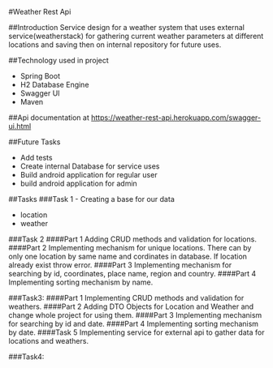 #Weather Rest Api

##Introduction
Service design for a weather system that uses external service(weatherstack) for gathering current weather parameters at different locations and saving then on internal repository for future uses.

##Technology used in project
- Spring Boot
- H2 Database Engine
- Swagger UI
- Maven

##Api documentation at https://weather-rest-api.herokuapp.com/swagger-ui.html

##Future Tasks
- Add tests
- Create internal Database for service uses
- Build android application for regular user
- build android application for admin

##Tasks
###Task 1 - Creating a base for our data
- location
- weather

###Task 2
####Part 1 
Adding CRUD methods and validation for locations.
####Part 2
Implementing mechanism for unique locations. There can by only one location by same name and cordinates in database. If location already exist throw error.
####Part 3
Implementing mechanism for searching by id, coordinates, place name, region and country.
####Part 4
Implementing sorting mechanism by name.

###Task3:
####Part 1
Implementing CRUD methods and validation for weathers.
####Part 2
Adding DTO Objects for Location and Weather and change whole project for using them.
####Part 3
Implementing mechanism for searching by id and date.
####Part 4
Implementing sorting mechanism by date.
####Task 5
Implementing service for external api to gather data for locations and weathers.

###Task4:
###